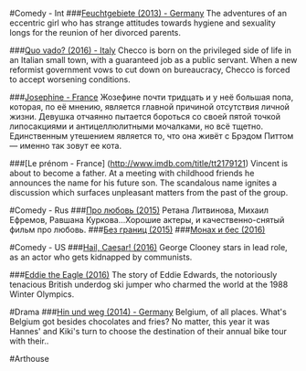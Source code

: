 #Comedy - Int
###[Feuchtgebiete (2013) - Germany](http://www.imdb.com/title/tt2524674/)
The adventures of an eccentric girl who has strange attitudes towards hygiene and sexuality longs for the reunion of her divorced parents.

###[Quo vado? (2016) - Italy](http://www.imdb.com/title/tt5290524/)
Checco is born on the privileged side of life in an Italian small town, with a guaranteed job as a public servant. When a new reformist government vows to cut down on bureaucracy, Checco is forced to accept worsening conditions.

###[Josephine - France](http://www.imdb.com/title/tt2430044/)
Жозефине почти тридцать и у неё большая попа, которая, по её мнению, является главной причиной отсутствия личной жизни. Девушка отчаянно пытается бороться со своей пятой точкой липосакциями и антицеллюлитными мочалками, но всё тщетно. Единственным утешением является то, что она живёт с Брэдом Питтом — именно так зовут ее кота. 

###[Le prénom - France] (http://www.imdb.com/title/tt2179121)
Vincent is about to become a father. At a meeting with childhood friends he announces the name for his future son. The scandalous name ignites a discussion which surfaces unpleasant matters from the past of the group.


#Comedy - Rus
###[Про любовь (2015)](http://www.imdb.com/title/tt4765604)
Ретана Литвинова, Михаил Ефремов, Равшана Куркова...Хорошие актеры, и качественно-снятый фильм про любовь. 
###[Без границ (2015)](http://www.imdb.com/title/tt5112966/)
###[Монах и бес (2016)](https://www.kinopoisk.ru/film/742184/)

#Comedy - US
###[Hail, Caesar! (2016)](http://www.imdb.com/title/tt0475290/)
George Clooney stars in lead role, as an actor who gets kidnapped by communists. 

###[Eddie the Eagle (2016)](http://www.imdb.com/title/tt1083452/)
The story of Eddie Edwards, the notoriously tenacious British underdog ski jumper who charmed the world at the 1988 Winter Olympics.

#Drama
###[Hin und weg (2014) - Germany](http://www.imdb.com/title/tt3273636/)
Belgium, of all places. What's Belgium got besides chocolates and fries? No matter, this year it was Hannes' and Kiki's turn to choose the destination of their annual bike tour with their..

#Arthouse
